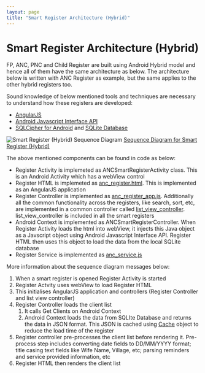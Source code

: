 ```yaml
---
layout: page
title: "Smart Register Architecture (Hybrid)"
---
```


# Smart Register Architecture (Hybrid)

FP, ANC, PNC and Child Register are built using Android Hybrid model and hence all of them have the same architecture as below. The architecture below is written with ANC Register as example, but the same applies to the other hybrid registers too.  

Sound knowledge of below mentioned tools and techniques are necessary to understand how these registers are developed:

* [AngularJS][5]
* [Android Javascript Interface API][6]
* [SQLCipher for Android][7] and [SQLite Database][8]

![][smart_register_hybrid_diagram]
[Sequence Diagram for Smart Register (Hybrid)][1]

The above mentioned components can be found in code as below:

* Register Activity is implemeted as ANCSmartRegisterActivity class. This is an Android Activity which has a webView control
* Register HTML is implemeted as [anc_register.html][2]. This is implemented as an AngularJS application
* Register Controller is implemented as [anc_register_app.js][3]. Additionally all the common functionality across the registers, like search, sort, etc, are implemented in a common controller called [list_view_controller][9]. list_view_controller is included in all the smart registers
* Android Context is implemented as ANCSmartRegisterController. When Register Activity loads the html into webView, it injects this Java object as a Javscript object using Android Javascript Interface API. Register HTML then uses this object to load the data from the local SQLite database
* Register Service is implemented as [anc_service.js][4]

More information about the sequence diagram messages below:

1. When a smart register is opened Register Activity is started
2. Register Actvity uses webView to load Register HTML
3. This initialises AngularJS application and controllers (Register Controller and list view controller)
4. Register Controller loads the client list
   1. It calls Get Clients on Android Context
   2. Android Context loads the data from SQLIte Database and returns the data in JSON format. This JSON is cached using [Cache][10] object to reduce the load time of the register
5. Register controller pre-processes the client list before rendering it. Pre-process step includes converting date fields to DD/MM/YYYY format; title casing text fields like Wife Name, Village, etc; parsing reminders and service provided information, etc
6. Register HTML then renders the client list


[1]: {{root_url}}/images/custom/dristhi_app/smart_register_hybrid.png
[2]: https://github.com/SEL-Columbia/dristhi-app/blob/master/dristhi-app/assets/www/smart_registry/anc_register.html
[3]: https://github.com/SEL-Columbia/dristhi-app/blob/master/dristhi-app/assets/js/smart_registry/anc_register_app.js
[4]: https://github.com/SEL-Columbia/dristhi-app/blob/master/dristhi-app/assets/js/smart_registry/anc_service.js
[5]: https://angularjs.org/
[6]: https://developer.android.com/guide/webapps/webview.html#UsingJavaScript
[7]: http://sqlcipher.net/sqlcipher-for-android/
[8]: https://sqlite.org/
[9]: https://github.com/SEL-Columbia/dristhi-app/blob/master/dristhi-app/assets/js/smart_registry/list_view_controller.js
[10]: https://github.com/SEL-Columbia/dristhi-app/blob/master/dristhi-app/src/main/java/org/ei/drishti/util/Cache.java

[smart_register_hybrid_diagram]: {{root_url}}/images/custom/dristhi_app/smart_register_hybrid.png "Smart Register (Hybrid) Sequence Diagram"
